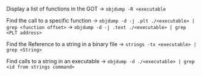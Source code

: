Display a list of functions in the GOT -> `objdump -R <executable`
<!--SR:!2024-09-30,63,310-->

Find the call to a specific function -> `objdump -d -j .plt ./<executable> | grep <function offset>` -> `objdump -d -j .text ./<executable> | grep <PLT address>`
<!--SR:!2024-08-11,21,290-->

Find the Reference to a string in a binary file -> `strings -tx <executable> | grep <String>`
<!--SR:!2024-09-29,62,310-->

Find calls to a string in an executable -> `objdump -d ./<executable> | grep <id from strings command>`
<!--SR:!2024-09-24,59,310-->
